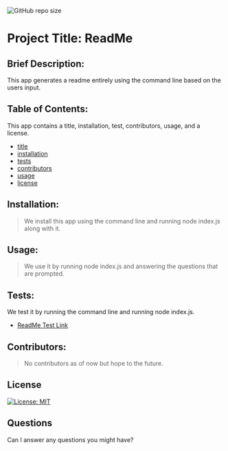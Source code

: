 

  ![GitHub repo size](https://img.shields.io/github/repo-size/MaiaBetancourt/ReadMeGenerator)

  # Project Title: ReadMe

  ## Brief Description:
  This app generates a readme entirely using the command line based on the users input.

  ## Table of Contents:
  This app contains a title, installation, test, contributors, usage, and a license.
  - [title](#title)
  - [installation](#installation)
  - [tests](#tests)
  - [contributors](#contributors)
  - [usage](#usage)
  - [license](#license)

  ## Installation:
  > We install this app using the command line and running node index.js along with it.

  ## Usage:
  > We use it by running node index.js and answering the questions that are prompted.

  ## Tests:
  We test it by running the command line and running node index.js.
  - [ReadMe Test Link](https://youtu.be/uYCowOzli1U)

  ## Contributors:
  > No contributors as of now but hope to the future.

  ## License 
  [![License: MIT](https://img.shields.io/badge/License-MIT-yellow.svg)](https://opensource.org/licenses/MIT)

  ## Questions
  
  Can I answer any questions you might have?

